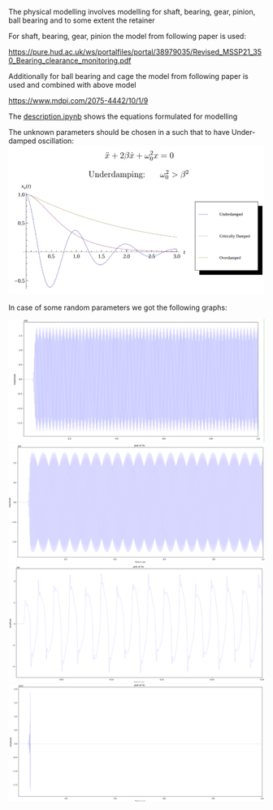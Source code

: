 The physical modelling involves modelling for shaft, bearing, gear, pinion, ball bearing and to some extent the retainer

For  shaft, bearing, gear, pinion the model from following paper is used:

https://pure.hud.ac.uk/ws/portalfiles/portal/38979035/Revised_MSSP21_350_Bearing_clearance_monitoring.pdf

Additionally for ball bearing and cage the model from following paper is used and combined with above model

https://www.mdpi.com/2075-4442/10/1/9

The [description.ipynb](https://github.com/im-ajaymeena/Spur-Gear-Vibration-Modelling/blob/main/description.ipynb) shows the equations formulated for modelling

The unknown parameters should be chosen in a such that to have Under-damped oscillation:
<img src="https://raw.githubusercontent.com/im-ajaymeena/Spur-Gear-Vibration-Modelling/main/src/data/under_damping_condition.png" alt="Under damping">

In case of some random parameters we got the following graphs:

<img src="https://raw.githubusercontent.com/im-ajaymeena/Spur-Gear-Vibration-Modelling/main/src/data/sample_output1.png" alt="Sample Output 1">

<img src="https://raw.githubusercontent.com/im-ajaymeena/Spur-Gear-Vibration-Modelling/main/src/data/sample_output2.png" alt="Sample Output 2">

<img src="https://raw.githubusercontent.com/im-ajaymeena/Spur-Gear-Vibration-Modelling/main/src/data/sample_output3.png" alt="Sample Output 3">

<img src="https://raw.githubusercontent.com/im-ajaymeena/Spur-Gear-Vibration-Modelling/main/src/data/sample_output4.png" alt="Sample Output 4">
